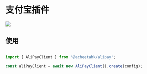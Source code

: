 # 支付宝插件

[![](https://img.shields.io/badge/npm-@acheetahk/alipay-1E90FF)](https://www.npmjs.com/package/@acheetahk/alipay)

## 使用

```js

import { AliPayClient } from '@acheetahk/alipay';

const aliPayClient = await new AliPayClient().create(config);

```
